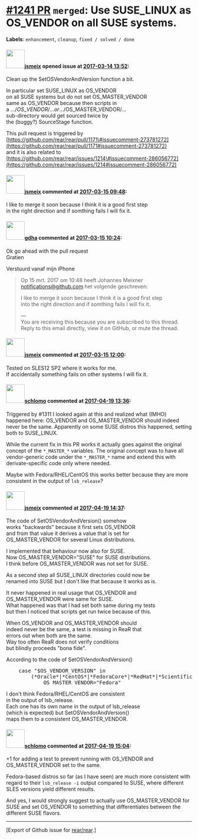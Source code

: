 [\#1241 PR](https://github.com/rear/rear/pull/1241) `merged`: Use SUSE\_LINUX as OS\_VENDOR on all SUSE systems.
================================================================================================================

**Labels**: `enhancement`, `cleanup`, `fixed / solved / done`

#### <img src="https://avatars.githubusercontent.com/u/1788608?u=925fc54e2ce01551392622446ece427f51e2f0ce&v=4" width="50">[jsmeix](https://github.com/jsmeix) opened issue at [2017-03-14 13:52](https://github.com/rear/rear/pull/1241):

Clean up the SetOSVendorAndVersion function a bit.

In particular set SUSE\_LINUX as OS\_VENDOR  
on all SUSE systems but do not set OS\_MASTER\_VENDOR  
same as OS\_VENDOR because then scripts in  
a .../$OS\_VENDOR/... or .../$OS\_MASTER\_VENDOR/...  
sub-directory would get sourced twice by  
the (buggy?) SourceStage function.

This pull request is triggered by  
[https://github.com/rear/rear/pull/1171\#issuecomment-273781272](https://github.com/rear/rear/pull/1171#issuecomment-273781272)  
and it is also related to  
[https://github.com/rear/rear/issues/1214\#issuecomment-286056772](https://github.com/rear/rear/issues/1214#issuecomment-286056772)

#### <img src="https://avatars.githubusercontent.com/u/1788608?u=925fc54e2ce01551392622446ece427f51e2f0ce&v=4" width="50">[jsmeix](https://github.com/jsmeix) commented at [2017-03-15 09:48](https://github.com/rear/rear/pull/1241#issuecomment-286692089):

I like to merge it soon because I think it is a good first step  
in the right direction and if somthing fails I will fix it.

#### <img src="https://avatars.githubusercontent.com/u/888633?u=cdaeb31efcc0048d3619651aa18dd4b76e636b21&v=4" width="50">[gdha](https://github.com/gdha) commented at [2017-03-15 10:24](https://github.com/rear/rear/pull/1241#issuecomment-286700763):

Ok go ahead with the pull request  
Gratien

Verstuurd vanaf mijn iPhone

> Op 15 mrt. 2017 om 10:48 heeft Johannes Meixner
> <notifications@github.com> het volgende geschreven:
>
> I like to merge it soon because I think it is a good first step  
> into the right direction and if somthing fails I will fix it.
>
> —  
> You are receiving this because you are subscribed to this thread.  
> Reply to this email directly, view it on GitHub, or mute the thread.

#### <img src="https://avatars.githubusercontent.com/u/1788608?u=925fc54e2ce01551392622446ece427f51e2f0ce&v=4" width="50">[jsmeix](https://github.com/jsmeix) commented at [2017-03-15 12:00](https://github.com/rear/rear/pull/1241#issuecomment-286721469):

Tested on SLES12 SP2 where it works for me.  
If accidentally something fails on other systems I will fix it.

#### <img src="https://avatars.githubusercontent.com/u/101384?v=4" width="50">[schlomo](https://github.com/schlomo) commented at [2017-04-19 13:36](https://github.com/rear/rear/pull/1241#issuecomment-295272742):

Triggered by \#1311 I looked again at this and realized what (IMHO)
happened here: OS\_VENDOR and OS\_MASTER\_VENDOR should indeed never be
the same. Apparently on some SUSE distros this happened, setting both to
SUSE\_LINUX.

While the current fix in this PR works it actually goes against the
original concept of the `*_MASTER_*` variables. The original concept was
to have all vendor-generic code under the `*_MASTER_*` name and extend
this with derivate-specific code only where needed.

Maybe with Fedora/RHEL/CentOS this works better because they are more
consistent in the output of `lsb_release`?

#### <img src="https://avatars.githubusercontent.com/u/1788608?u=925fc54e2ce01551392622446ece427f51e2f0ce&v=4" width="50">[jsmeix](https://github.com/jsmeix) commented at [2017-04-19 14:37](https://github.com/rear/rear/pull/1241#issuecomment-295292372):

The code of SetOSVendorAndVersion() somehow  
works "backwards" because it first sets OS\_VENDOR  
and from that value it derives a value that is set for  
OS\_MASTER\_VENDOR for several Linux distributions.

I implemented that behaviour now also for SUSE.  
Now OS\_MASTER\_VENDOR="SUSE" for SUSE distributions.  
I think before OS\_MASTER\_VENDOR was not set for SUSE.

As a second step all SUSE\_LINUX directories could now be  
renamed into SUSE but I don't like that because it works as is.

It never happened in real usage that OS\_VENDOR and  
OS\_MASTER\_VENDOR were same for SUSE.  
What happened was that I had set both same during my tests  
but then I noticed that scripts get run twice because of this.

When OS\_VENDOR and OS\_MASTER\_VENDOR should  
indeed never be the same, a test is missing in ReaR that  
errors out when both are the same.  
Way too often ReaR does not verify conditions  
but blindly proceeds "bona fide".

According to the code of SetOSVendorAndVersion()

<pre>
    case "$OS_VENDOR_VERSION" in
        (*Oracle*|*CentOS*|*FedoraCore*|*RedHat*|*Scientific*)
            OS_MASTER_VENDOR="Fedora"
</pre>

I don't think Fedora/RHEL/CentOS are consistent  
in the output of lsb\_release.  
Each one has its own name in the output of lsb\_release  
(which is expected) but SetOSVendorAndVersion()  
maps them to a consistent OS\_MASTER\_VENDOR.

#### <img src="https://avatars.githubusercontent.com/u/101384?v=4" width="50">[schlomo](https://github.com/schlomo) commented at [2017-04-19 15:04](https://github.com/rear/rear/pull/1241#issuecomment-295301861):

+1 for adding a test to prevent running with OS\_VENDOR and
OS\_MASTER\_VENDOR set to the same.

Fedora-based distros so far (as I have seen) are much more consistent
with regard to their `lsb_release -i` output compared to SUSE, where
different SLES versions yield different results.

And yes, I would strongly suggest to actually use OS\_MASTER\_VENDOR for
SUSE and set OS\_VENDOR to something that differentiates between the
different SUSE flavors.

------------------------------------------------------------------------

\[Export of Github issue for
[rear/rear](https://github.com/rear/rear).\]
